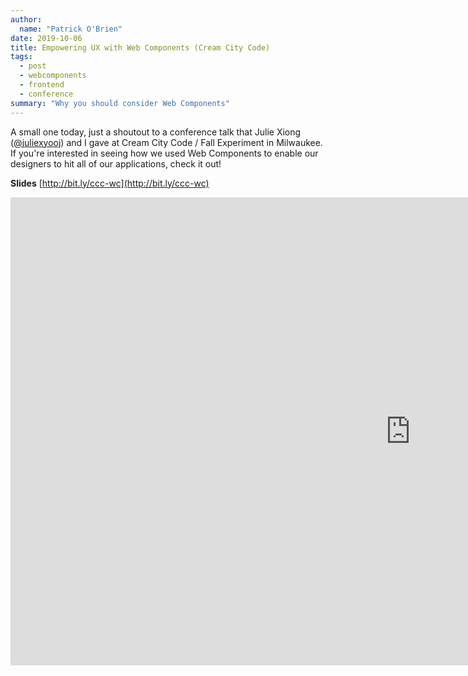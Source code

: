 ```yaml
---
author:
  name: "Patrick O'Brien"
date: 2019-10-06
title: Empowering UX with Web Components (Cream City Code)
tags:
  - post
  - webcomponents
  - frontend
  - conference
summary: "Why you should consider Web Components"
---
```


A small one today, just a shoutout to a conference talk that Julie Xiong ([@juliexyooj](https://twitter.com/juliexyooj)) and I gave at Cream City Code / Fall Experiment in Milwaukee. If you're interested in seeing how we used Web Components to enable our designers to hit all of our applications, check it out!

**Slides** [http://bit.ly/ccc-wc](http://bit.ly/ccc-wc)

<iframe src="https://docs.google.com/presentation/d/e/2PACX-1vTkTKuL63vVhJgbjHYFAw4HfMFQ015Z1vAU7AaM3sTT_cgBtR75ct1M4_boPnLxUg8IXWDQ747WYYY8/embed?start=true&loop=false&delayms=10000" frameborder="0" width="1280" height="749" allowfullscreen="true" mozallowfullscreen="true" webkitallowfullscreen="true"></iframe>
